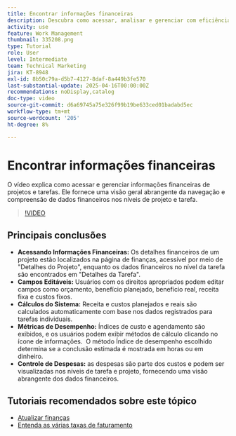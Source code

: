 ```yaml
---
title: Encontrar informações financeiras
description: Descubra como acessar, analisar e gerenciar com eficiência os dados financeiros de projetos e tarefas, cobrindo orçamentos, receita, custos e métricas de desempenho nos níveis de projeto e tarefa.
activity: use
feature: Work Management
thumbnail: 335208.png
type: Tutorial
role: User
level: Intermediate
team: Technical Marketing
jira: KT-8948
exl-id: 8b50c79a-d5b7-4127-8daf-8a449b3fe570
last-substantial-update: 2025-04-16T00:00:00Z
recommendations: noDisplay,catalog
doc-type: video
source-git-commit: d6a69745a75e326f99b19be633ced01badabd5ec
workflow-type: tm+mt
source-wordcount: '205'
ht-degree: 8%

---
```


# Encontrar informações financeiras

O vídeo explica como acessar e gerenciar informações financeiras de projetos e tarefas. &#x200B;Ele fornece uma visão geral abrangente da navegação e compreensão de dados financeiros nos níveis de projeto e tarefa. &#x200B;

>[!VIDEO](https://video.tv.adobe.com/v/335208/?quality=12&learn=on&enablevpops)

## Principais conclusões

* **Acessando Informações Financeiras:** Os detalhes financeiros de um projeto estão localizados na página de finanças, acessível por meio de &quot;Detalhes do Projeto&quot;, enquanto os dados financeiros no nível da tarefa são encontrados em &quot;Detalhes da Tarefa&quot;.
* **Campos Editáveis:** Usuários com os direitos apropriados podem editar campos como orçamento, benefício planejado, benefício real, receita fixa e custos fixos.
* **Cálculos do Sistema:** Receita e custos planejados e reais são calculados automaticamente com base nos dados registrados para tarefas individuais.
* **Métricas de Desempenho:** Índices de custo e agendamento são exibidos, e os usuários podem exibir métodos de cálculo clicando no ícone de informações. &#x200B; O método Índice de desempenho escolhido determina se a conclusão estimada é mostrada em horas ou em dinheiro.
* **Controle de Despesas:** as despesas são parte dos custos e podem ser visualizadas nos níveis de tarefa e projeto, fornecendo uma visão abrangente dos dados financeiros.


## Tutoriais recomendados sobre este tópico

<!--* [Find financial information](/help/manage-work/project-finances/find-financial-information.md)-->
* [Atualizar finanças](/help/manage-work/project-finances/update-and-review-finances.md)
* [Entenda as várias taxas de faturamento](/help/manage-work/project-finances/multiple-billing-rates.md)

